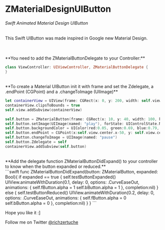 # ZMaterialDesignUIButton
<h6>Swift Animated Material Design UIButton</h6>

<p>This Swift UIButton was made inspired in Google new Material Design.</p>
<br>
<br>
**You need to add the ZMaterialButtonDelegate to your Controller:**

```swift
class ViewController: UIViewController, ZMaterialButtonDelegate {
}
```
<br>
**To create a Material UIButton init it with frame and set the Zdelegate, a .endPoint (CGPoint) and a .changeToImage (UIImage)**
<br>

```swift
let containerView = UIView(frame: CGRect(x: 0, y: 200, width: self.view.frame.size.width, height: self.view.frame.size.height-200))
containerView.clipsToBounds = true
self.view.addSubview(containerView)
        
self.button = ZMaterialButton(frame: CGRect(x: 10, y: 40, width: 100, height: 100))
self.button.setImage(UIImage(named: "play"), forState: UIControlState.Normal)
self.button.backgroundColor = UIColor(red:0.05, green:0.69, blue:0.79, alpha:1)
self.button.endPoint = CGPoint(x:self.view.center.x-50, y: self.view.center.y-50)
self.button.changeToImage = UIImage(named: "pause")
self.button.Zdelegate = self
containerView.addSubview(self.button)
```
<br>
**Add the delegate function ZMaterialButtonDidExpand() to your controller to know when the button expanded or reduced.**
<br>
```swift
func ZMaterialButtonDidExpand(button: ZMaterialButton, expanded: Bool){
        if expanded == true {
            self.testButtonExpanded()
            UIView.animateWithDuration(0.1, delay: 0, options: .CurveEaseOut, animations: {
                self.fButton.alpha = 1
                self.bButton.alpha = 1
                }, completion:nil)
        }
        else {
            self.testButtonReduced()
            UIView.animateWithDuration(0.2, delay: 0, options: .CurveEaseOut, animations: {
                self.fButton.alpha = 0
                self.bButton.alpha = 0
                }, completion:nil)
        }
    }
```

Hope you like it :]
<br>
<p>Follow me on Twitter <a href="https://www.twitter.com/richzertuche" target="_blank"> @richzertuche</a></p>
